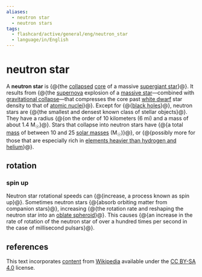 ```yaml
---
aliases:
  - neutron star
  - neutron stars
tags:
  - flashcard/active/general/eng/neutron_star
  - language/in/English
---
```


# neutron star

A __neutron star__ is {@{the [collapsed](gravitational%20collapse.md) [core](stellar%20structure.md) of a massive [supergiant star](supergiant.md)}@}. It results from {@{the [supernova](supernova.md) explosion of a [massive star](stellar%20evolution.md#massive%20star)—combined with [gravitational collapse](gravitational%20collapse.md)—that compresses the core past [white dwarf](white%20dwarf.md) star density to that of [atomic nuclei](atomic%20nucleus.md)}@}. Except for {@{[black holes](black%20hole.md)}@}, neutron stars are {@{the smallest and densest known class of stellar objects}@}. They have a radius {@{on the order of 10 kilometers (6 mi) and a mass of about 1.4 M<sub>☉</sub>}@}. Stars that collapse into neutron stars have {@{a total [mass](mass.md) of between 10 and 25 [solar masses](solar%20mass.md) (M<sub>☉</sub>)}@}, or {@{possibly more for those that are especially rich in [elements heavier than hydrogen and helium](metallicity.md)}@}. <!--SR:!2025-06-09,236,330!2026-01-23,358,290!2025-02-08,136,310!2025-09-16,313,330!2025-06-19,203,270!2025-11-16,347,310!2025-08-29,276,290-->

## rotation

### spin up

Neutron star rotational speeds can {@{increase, a process known as spin up}@}. Sometimes neutron stars {@{absorb orbiting matter from companion stars}@}, increasing {@{the rotation rate and reshaping the neutron star into an [oblate spheroid](spheroid.md#oblate%20spheroids)}@}. This causes {@{an increase in the rate of rotation of the neutron star of over a hundred times per second in the case of millisecond pulsars}@}. <!--SR:!2025-08-29,300,330!2025-04-03,177,310!2025-03-28,176,310!2025-09-13,287,290-->

## references

This text incorporates [content](https://en.wikipedia.org/wiki/neutron_star) from [Wikipedia](Wikipedia.md) available under the [CC BY-SA 4.0](https://creativecommons.org/licenses/by-sa/4.0/) license.
